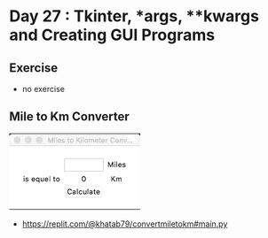 # Day 27 : Tkinter, *args, **kwargs and Creating GUI Programs

## Exercise

- no exercise

## Mile to Km Converter

![Mile to Km Converter](027_day27_Mile_to_Km_Converter.gif)

- https://replit.com/@khatab79/convertmiletokm#main.py

